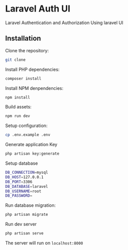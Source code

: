 # Laravel Auth UI

Laravel Authentication and Authorization Using laravel UI

## Installation

Clone the repository:

```sh
git clone 
```

Install PHP dependencies:

```sh
composer install
```

Install NPM denpendencies:

```sh
npm install
```

Build assets:

```sh
npm run dev
```

Setup configuration:

```sh
cp .env.example .env
```

Generate application Key

```sh
php artisan key:generate
```

Setup database

```sh
DB_CONNECTION=mysql
DB_HOST=127.0.0.1
DB_PORT=3306
DB_DATABASE=laravel
DB_USERNAME=root
DB_PASSWORD=
```

Run database migration:

```sh
php artisan migrate
```

Run dev server

```sh
php artisan serve
```

The server will run on `localhost:8000`
